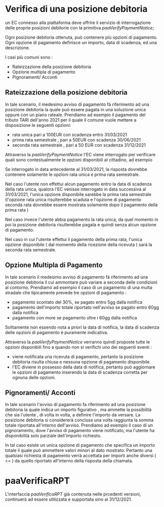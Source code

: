 Verifica di una posizione debitoria
=====================

un EC connesso alla piattaforma deve offrire il servizio di interrogazione delle proprie posizioni  debitorie con la primitiva *paaVerifyPaymentNotice*;

Ogni posizione debitoria ottenuta, può contenere più opzioni di pagamento. Ogni opzione di pagamento definisce un importo, data di scadenza, ed una descrizione.

I casi più comuni sono :

- Rateizzazione della posizione debitoria
- Opzione multipla di pagamento
- Pignoramenti/ Acconti

## Rateizzazione della posizione debitoria

In tale scenario, il medesimo avviso di pagamento fà riferimento ad una posizione debitoria la quale può essere pagata in una soluzione unica oppure con un piano rateale.
Prendiamo ad esempio il pagamento del tributo TARI dell'anno 2021 per il quale il comune vuole mettere a disposizione le seguenti opzioni:

- rata unica pari a 100EUR con scadenza entro 31/03/2021
- prima rata semestrale , pari a 50EUR con scadenza 30/06/2021
- seconda rata semestrale , pari a 50 EUR con scadenza 31/12/2021

Attraverso la *paaVerifyPaymentNotice* l'EC viene interrogato per verificare quali sono contestualmente le opzioni disponibili al cittadino, ad esempio

Se interrogato in data antecedente al 31/03/2021, la risposta dovrebbe contenere solamente le opzioni rata unica e prima rata semestrale.

Nel caso l'utente non effettui alcun pagamento entro la data di scadenza della rata unica, qualora l'EC venisse interrogato in data successiva al 31/03/2021, l'unica opzione disponibile sarebbe la prima rata semestrale (l'opzione rata unica risulterebbe scaduta e l'opzione di pagamento seconda rata dovrebbe essere mostrata solamente dopo il pagamento della prima rata )

Nel caso invece l'utente abbia pagamento la rata unica, da quel momento in poi la posizione debitoria risulterebbe pagata e quindi senza alcun opzione di pagamento.

Nel caso in cui l'utente effettui il pagamento della prima rata, l'unica opzione disponibile ( dal momemto della ricezione della ricevuta ) sarà la seconda rata semestrale.

## Opzione Multipla di Pagamento

In tale scenario il medesimo avviso di pagamento fà riferimento ad una posizione debitoria il cui ammontare può variare a seconda delle condizioni al contorno.
Prendiamo ad esempio il caso di un pagamento di una multa stradale che tipicamente prevede tre opzioni di pagamento :

- pagamento scontato del 30%, se pagato entro 5gg dalla notifica
- pagamento dell'importo totale riportato nell'avviso se pagato entro 60gg dalla notifica
- pagamento con more se pagamento oltre i 60gg dalla notifica

Solitamente non essendo nota a priori la data di notifica, la data di scadenza delle opzioni di pagamento è puramente indicativa.

Attraverso la *paaVerifyPaymentNotice* verranno quindi proposte tutte le opzioni disponibili fino a quando non si verifichi uno dei seguenti eventi :

- viene notificata una ricevuta di pagamento, pertanto la posizione debitoria risulta chiusa e nessuna opzione di pagamento disponibile.
- l'EC diviene in possesso della data di notifica, pertanto può aggiornare le opzioni di pagamento inserendo la data di scadenza corretta per ognuna delle opzioni.

## Pignoramenti/ Acconti

In tale scenario l'avviso di pagamento fa riferimento ad una posizione debitoria la quale indica un importo figurativo , ma ammette la possibilità che sia l'utente , di volta in volta, a definire l'importo da versare. La posizione debitoria si considererà conclusa una volta raggiunta la somma totale riportata all'interno dell'avviso.
Prendiamo ad esempio il caso di un pignoramento, dove l'avviso di pagamento viene notificato, ma l'utente ha disponibilità solo parziale dell'importo richiesto.

In tal caso esiste un unica opzione di pagamento che specifica un importo totale il quale può ammettere valori minori al dato mostrato. Pertanto una qualsiasi richiesta di pagamento verrà accettata per importi anche diversi ( <= ) da quello riportato all'interno della risposta della chiamata.

# paaVerificaRPT

L'interfaccia *paaVerificaRPT* già contenuta nelle prcedenti versioni, continuerà ad essere utilizzata e supportata sino al 31/12/2021.
